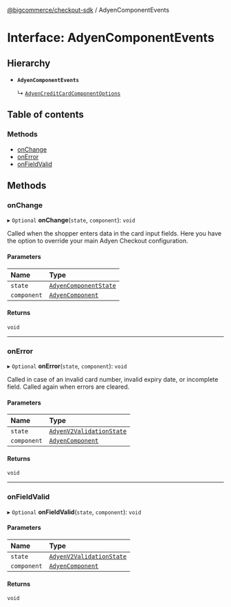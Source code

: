 [@bigcommerce/checkout-sdk](../README.md) / AdyenComponentEvents

# Interface: AdyenComponentEvents

## Hierarchy

- **`AdyenComponentEvents`**

  ↳ [`AdyenCreditCardComponentOptions`](AdyenCreditCardComponentOptions.md)

## Table of contents

### Methods

- [onChange](AdyenComponentEvents.md#onchange)
- [onError](AdyenComponentEvents.md#onerror)
- [onFieldValid](AdyenComponentEvents.md#onfieldvalid)

## Methods

### onChange

▸ `Optional` **onChange**(`state`, `component`): `void`

Called when the shopper enters data in the card input fields.
Here you have the option to override your main Adyen Checkout configuration.

#### Parameters

| Name | Type |
| :------ | :------ |
| `state` | [`AdyenComponentState`](../README.md#adyencomponentstate) |
| `component` | [`AdyenComponent`](AdyenComponent.md) |

#### Returns

`void`

___

### onError

▸ `Optional` **onError**(`state`, `component`): `void`

Called in case of an invalid card number, invalid expiry date, or
 incomplete field. Called again when errors are cleared.

#### Parameters

| Name | Type |
| :------ | :------ |
| `state` | [`AdyenV2ValidationState`](AdyenV2ValidationState.md) |
| `component` | [`AdyenComponent`](AdyenComponent.md) |

#### Returns

`void`

___

### onFieldValid

▸ `Optional` **onFieldValid**(`state`, `component`): `void`

#### Parameters

| Name | Type |
| :------ | :------ |
| `state` | [`AdyenV2ValidationState`](AdyenV2ValidationState.md) |
| `component` | [`AdyenComponent`](AdyenComponent.md) |

#### Returns

`void`
